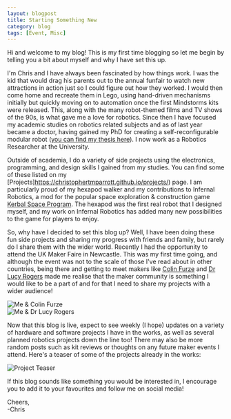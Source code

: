 ```yaml
---
layout: blogpost
title: Starting Something New
category: blog
tags: [Event, Misc]
---
```


Hi and welcome to my blog! This is my first time blogging so let me begin by telling you a bit about myself and why I have set this up.

I'm Chris and I have always been fascinated by how things work. I was the kid that would drag his parents out to the annual funfair to watch new attractions in action just so I could figure out how they worked. I would then come home and recreate them in Lego, using hand-driven mechanisms initially but quickly moving on to automation once the first Mindstorms kits were released. This, along with the many robot-themed films and TV shows of the 90s, is what gave me a love for robotics. Since then I have focused my academic studies on robotics related subjects and as of last year became a doctor, having gained my PhD for creating a self-reconfigurable modular robot ([you can find my thesis here](http://etheses.whiterose.ac.uk/16759/)). I now work as a Robotics Researcher at the University.

<!--excerpt-->

Outside of academia, I do a variety of side projects using the electronics, programming, and design skills I gained from my studies. You can find some of these listed on my [Projects]https://christophertmparrott.github.io/projects/) page. I am particularly proud of my hexapod walker and my contributions to Infernal Robotics, a mod for the popular space exploration & construction game [Kerbal Space Program](https://www.kerbalspaceprogram.com/). The hexapod was the first real robot that I designed myself, and my work on Infernal Robotics has added many new possibilities to the game for players to enjoy.

So, why have I decided to set this blog up? Well, I have been doing these fun side projects and sharing my progress with friends and family, but rarely do I share them with the wider world. Recently I had the opportunity to attend the UK Maker Faire in Newcastle. This was my first time going, and although the event was not to the scale of those I've read about in other countries, being there and getting to meet makers like [Colin Furze](https://www.youtube.com/user/colinfurze) and [Dr Lucy Rogers](https://lucyrogers.com/) made me realise that the maker community is something I would like to be a part of and for that I need to share my projects with a wider audience!

![Me & Colin Furze](https://christophertmparrott.github.io/blog/images/2018-06-01-me_and_colin_furze.jpg "Me with Colin Furze")  
![Me & Dr Lucy Rogers](https://christophertmparrott.github.io/blog/images/2018-06-01-me_and_lucy_rogers.jpg "Me with Dr Lucy Rogers")

Now that this blog is live, expect to see weekly (I hope) updates on a variety of hardware and software projects I have in the works, as well as several planned robotics projects down the line too! There may also be more random posts such as kit reviews or thoughts on any future maker events I attend. Here's a teaser of some of the projects already in the works:

![Project Teaser](https://christophertmparrott.github.io/blog/images/2018-06-01-project_teaser.jpg "Project Teaser")

If this blog sounds like something you would be interested in, I encourage you to add it to your favourites and follow me on social media!

Cheers,  
-Chris
